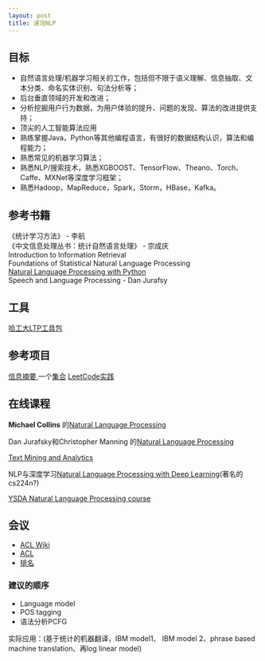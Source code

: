 ```yaml
---
layout: post
title: 浸泡NLP
---
```

## 目标
- 自然语言处理/机器学习相关的工作，包括但不限于语义理解、信息抽取、文本分类、命名实体识别、句法分析等；
- 后台垂直领域的开发和改进；
- 分析挖掘用户行为数据，为用户体验的提升、问题的发现、算法的改进提供支持；
- 顶尖的人工智能算法应用
- 熟练掌握Java，Python等其他编程语言，有很好的数据结构认识，算法和编程能力；
- 熟悉常见的机器学习算法；
- 熟悉NLP/搜索技术，熟悉XGBOOST、TensorFlow、Theano、Torch、Caffe、MXNet等深度学习框架；
- 熟悉Hadoop，MapReduce，Spark，Storm，HBase，Kafka。  


## 参考书籍
《统计学习方法》 - 李航  
《中文信息处理丛书：统计自然语言处理》 - 宗成庆  
Introduction to Information Retrieval   
Foundations of Statistical Natural Language Processing  
[Natural Language Processing with Python](http://www.nltk.org/book/)  
Speech and Language Processing - Dan Jurafsy

## 工具
[哈工大LTP工具包](https://github.com/HIT-SCIR/ltp)

## 参考项目
[信息摘要](https://github.com/harvardnlp/NAMAS),一个[集合](https://github.com/icoxfog417/awesome-text-summarization)
[LeetCode实践](https://leetcode.com/)

## 在线课程
**Michael Collins** 的[Natural Language Processing ]()

Dan Jurafsky和Christopher Manning 的[Natural Language Processing](https://www.youtube.com/watch?v=3Dt_yh1mf_U&list=PLQiyVNMpDLKnZYBTUOlSI9mi9wAErFtFm)  

[Text Mining and Analytics](https://www.youtube.com/playlist?list=PLLssT5z_DsK8Xwnh_0bjN4KNT81bekvtt)  


NLP与深度学习[Natural Language Processing with Deep Learning](https://www.youtube.com/watch?v=OQQ-W_63UgQ)(著名的cs224n?)  

[YSDA Natural Language Processing course](https://github.com/yandexdataschool/nlp_course)

## 会议
- [ACL Wiki](https://aclweb.org/aclwiki/Main_Page)
- [ACL](http://www.aclweb.org/anthology/)
- [排名](https://scholar.google.ca/citations?view_op=top_venues&hl=en&vq=eng_computationallinguistics)


### 建议的顺序
 - Language model 
 - POS tagging
 - 语法分析PCFG
 
 实际应用：(基于统计的机器翻译，IBM model1、 IBM model 2、phrase based machine translation、再log linear model)

  

<!---
1.熟悉机器学习和深度学习算法，不求会，但是一定要会用。但是面试的时候要能掌握1-2个模型的算法原理，能把面试官讲明白，就可以了。
2.确定一个自然语言处理的研究方向，最好是那种比较重模型不重语言的，比如机器阅读理解，机器摘要等。在这里，我想说，其实对NLP的基本经典问题，知道即可，分词、parsing这些，如果不是特殊需要，看看了解一下就行了。尤其是那些公开课，我个人觉得没啥用，看看cs224n足够了。老旧的经典的了解即可，重点的是那些新的东西，一定要多看多想多做。平时要看开源的代码，最好follow一个state-of-the-art的工作，看着论文和代码从头到尾实现一下，受益匪浅。
3.多看文献，学会表达，如何把自己的东西讲的高大上，这点最重要，尤其是找工作。其实做的大多数东西，如果你真的去做，就会感觉很low，那么一定要学会如何讲的高大上。其实现在deep learning下，大家做的东西都差不多，往任务上堆模型。创新点，公说公有理，婆说婆有理，说到底就是那么点东西。
4.刷题，纯找工作用


--->
